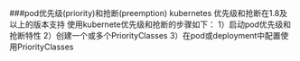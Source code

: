 ###pod优先级(priority)和抢断(preemption)
kubernetes 优先级和抢断在1.8及以上的版本支持
使用kubernete优先级和抢断的步骤如下：
1）启动pod优先级和抢断特性
2）创建一个或多个PriorityClasses
3）在pod或deployment中配置使用PriorityClasses

